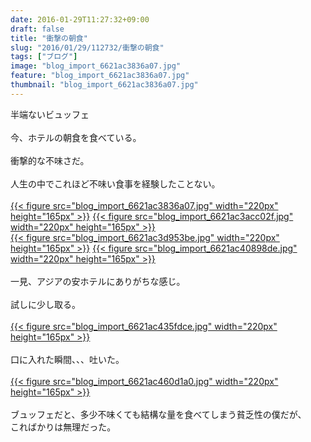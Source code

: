 ```yaml
---
date: 2016-01-29T11:27:32+09:00
draft: false
title: "衝撃の朝食"
slug: "2016/01/29/112732/衝撃の朝食"
tags: ["ブログ"]
image: "blog_import_6621ac3836a07.jpg"
feature: "blog_import_6621ac3836a07.jpg"
thumbnail: "blog_import_6621ac3836a07.jpg"
---
```

半端ないビュッフェ<br/><br/>今、ホテルの朝食を食べている。<br/><br/>衝撃的な不味さだ。<br/><br/>人生の中でこれほど不味い食事を経験したことない。<br/><br/><a href="blog_import_6621ac3993f72.jpg">{{< figure src="blog_import_6621ac3836a07.jpg" width="220px" height="165px" >}}</a> <a href="blog_import_6621ac3c11f7c.jpg">{{< figure src="blog_import_6621ac3acc02f.jpg" width="220px" height="165px" >}}</a><br/><a href="blog_import_6621ac3ee7916.jpg">{{< figure src="blog_import_6621ac3d953be.jpg" width="220px" height="165px" >}}</a> <a href="blog_import_6621ac41ea22c.jpg">{{< figure src="blog_import_6621ac40898de.jpg" width="220px" height="165px" >}}</a><br/><br/>一見、アジアの安ホテルにありがちな感じ。<br/><br/>試しに少し取る。<br/><br/><a href="blog_import_6621ac44cf58b.jpg">{{< figure src="blog_import_6621ac435fdce.jpg" width="220px" height="165px" >}}</a><br/><br/>口に入れた瞬間、、、吐いた。<br/><br/><a href="blog_import_6621ac474c8e1.jpg">{{< figure src="blog_import_6621ac460d1a0.jpg" width="220px" height="165px" >}}</a><br/><br/>ブュッフェだと、多少不味くても結構な量を食べてしまう貧乏性の僕だが、<br/>こればかりは無理だった。<br/><br/><br/>

